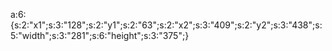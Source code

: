 a:6:{s:2:"x1";s:3:"128";s:2:"y1";s:2:"63";s:2:"x2";s:3:"409";s:2:"y2";s:3:"438";s:5:"width";s:3:"281";s:6:"height";s:3:"375";}